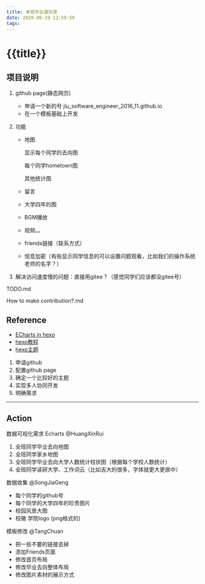 ```yaml
---
title: 卓班毕业通讯录
date: 2020-06-19 12:59:59
tags:
---
```

# {{title}}



## 项目说明

1. github page(静态网页)

   - 申请一个新的号 jlu_software_engineer_2016_11.github.io
   - 在一个模板基础上开发

2. 功能

   - 地图

     显示每个同学的去向图

     每个同学hometown图

     其他统计图

   - 留言

   - 大学四年的图

   - BGM播放

   - 视频。。

   - friends链接（联系方式）

   - 信息加密（有些显示同学信息的可以设置问题观看，比如我们的操作系统老师的名字？）

3. 解决访问速度慢的问题：直接用gitee？（感觉同学们应该都没gitee号）





TODO.md

How to make contribution?.md




## Reference

- [ECharts in hexo](http://fuxuemingzhu.cn/2017/08/10/echarts-hexo/)
- [hexo教程](https://zhuanlan.zhihu.com/p/35668237)
- [hexo主题](https://hexo.io/themes/)





1. 申请github
2. 配置github page
3. 确定一个比较好的主题
4. 实现多人协同开发
5. 明确需求

---

## Action

数据可视化需求 Echarts @HuangXinRui

1. 全班同学毕业去向地图
2. 全班同学家乡地图
3. 全班同学毕业去向大学人数统计柱状图（根据每个学校人数统计）
4. 全班同学读研大学、工作词云（比如吉大的很多，字体就更大更居中）



数据收集 @SongJiaGeng

- 每个同学的github号
- 每个同学的大学四年的珍贵图片
- 校园风景大图
- 校徽 学院logo  (png格式的)



模板修改 @TangChuan

- 把一些不要的链接去掉
- 添加Friends页面
- 修改首页布局
- 修改毕业去向整体布局
- 修改图片素材的展示方式